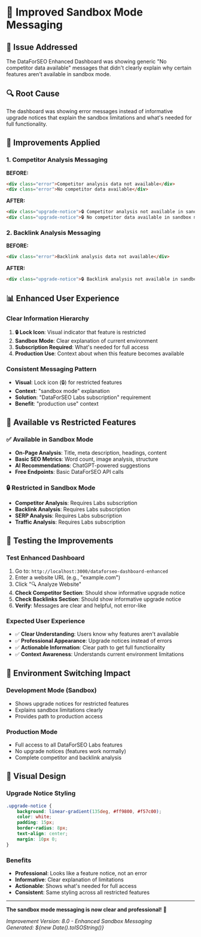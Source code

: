 # 🔧 Improved Sandbox Mode Messaging

## 🐛 **Issue Addressed**

The DataForSEO Enhanced Dashboard was showing generic "No competitor data available" messages that didn't clearly explain why certain features aren't available in sandbox mode.

## 🔍 **Root Cause**

The dashboard was showing error messages instead of informative upgrade notices that explain the sandbox limitations and what's needed for full functionality.

## 🔧 **Improvements Applied**

### **1. Competitor Analysis Messaging**

**BEFORE:**
```html
<div class="error">Competitor analysis data not available</div>
<div class="error">No competitor data available</div>
```

**AFTER:**
```html
<div class="upgrade-notice">🔒 Competitor analysis not available in sandbox mode<br><small>This feature requires DataForSEO Labs subscription for production use</small></div>
<div class="upgrade-notice">🔒 No competitor data available in sandbox mode<br><small>Competitor analysis requires DataForSEO Labs subscription</small></div>
```

### **2. Backlink Analysis Messaging**

**BEFORE:**
```html
<div class="error">Backlink analysis data not available</div>
```

**AFTER:**
```html
<div class="upgrade-notice">🔒 Backlink analysis not available in sandbox mode<br><small>This feature requires DataForSEO Labs subscription for production use</small></div>
```

## 📊 **Enhanced User Experience**

### **Clear Information Hierarchy**
1. **🔒 Lock Icon**: Visual indicator that feature is restricted
2. **Sandbox Mode**: Clear explanation of current environment
3. **Subscription Required**: What's needed for full access
4. **Production Use**: Context about when this feature becomes available

### **Consistent Messaging Pattern**
- **Visual**: Lock icon (🔒) for restricted features
- **Context**: "sandbox mode" explanation
- **Solution**: "DataForSEO Labs subscription" requirement
- **Benefit**: "production use" context

## 🎯 **Available vs Restricted Features**

### **✅ Available in Sandbox Mode**
- **On-Page Analysis**: Title, meta description, headings, content
- **Basic SEO Metrics**: Word count, image analysis, structure
- **AI Recommendations**: ChatGPT-powered suggestions
- **Free Endpoints**: Basic DataForSEO API calls

### **🔒 Restricted in Sandbox Mode**
- **Competitor Analysis**: Requires Labs subscription
- **Backlink Analysis**: Requires Labs subscription
- **SERP Analysis**: Requires Labs subscription
- **Traffic Analysis**: Requires Labs subscription

## 🧪 **Testing the Improvements**

### **Test Enhanced Dashboard**
1. Go to: `http://localhost:3000/dataforseo-dashboard-enhanced`
2. Enter a website URL (e.g., "example.com")
3. Click "🔍 Analyze Website"
4. **Check Competitor Section**: Should show informative upgrade notice
5. **Check Backlinks Section**: Should show informative upgrade notice
6. **Verify**: Messages are clear and helpful, not error-like

### **Expected User Experience**
- ✅ **Clear Understanding**: Users know why features aren't available
- ✅ **Professional Appearance**: Upgrade notices instead of errors
- ✅ **Actionable Information**: Clear path to get full functionality
- ✅ **Context Awareness**: Understands current environment limitations

## 🔄 **Environment Switching Impact**

### **Development Mode (Sandbox)**
- Shows upgrade notices for restricted features
- Explains sandbox limitations clearly
- Provides path to production access

### **Production Mode**
- Full access to all DataForSEO Labs features
- No upgrade notices (features work normally)
- Complete competitor and backlink analysis

## 🎨 **Visual Design**

### **Upgrade Notice Styling**
```css
.upgrade-notice {
    background: linear-gradient(135deg, #ff9800, #f57c00);
    color: white;
    padding: 15px;
    border-radius: 8px;
    text-align: center;
    margin: 10px 0;
}
```

### **Benefits**
- **Professional**: Looks like a feature notice, not an error
- **Informative**: Clear explanation of limitations
- **Actionable**: Shows what's needed for full access
- **Consistent**: Same styling across all restricted features

---

**The sandbox mode messaging is now clear and professional!** 🎉

*Improvement Version: 8.0 - Enhanced Sandbox Messaging*  
*Generated: ${new Date().toISOString()}*




